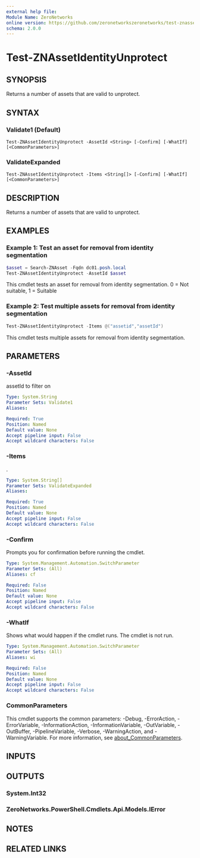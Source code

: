 ```yaml
---
external help file:
Module Name: ZeroNetworks
online version: https://github.com/zeronetworkszeronetworks/test-znassetidentityunprotect
schema: 2.0.0
---
```


# Test-ZNAssetIdentityUnprotect

## SYNOPSIS
Returns a number of assets that are valid to unprotect.

## SYNTAX

### Validate1 (Default)
```
Test-ZNAssetIdentityUnprotect -AssetId <String> [-Confirm] [-WhatIf] [<CommonParameters>]
```

### ValidateExpanded
```
Test-ZNAssetIdentityUnprotect -Items <String[]> [-Confirm] [-WhatIf] [<CommonParameters>]
```

## DESCRIPTION
Returns a number of assets that are valid to unprotect.

## EXAMPLES

### Example 1: Test an asset for removal from identity segmentation
```powershell
$asset = Search-ZNAsset -Fqdn dc01.posh.local                      
Test-ZNAssetIdentityUnprotect -AssetId $asset

```

This cmdlet tests an asset for removal from identity segmentation.
0 = Not suitable, 1 = Suitable

### Example 2: Test multiple assets for removal from identity segmentation
```powershell
Test-ZNAssetIdentityUnprotect -Items @("assetid","assetId")

```

This cmdlet tests multiple assets for removal from identity segmentation.

## PARAMETERS

### -AssetId
assetId to filter on

```yaml
Type: System.String
Parameter Sets: Validate1
Aliases:

Required: True
Position: Named
Default value: None
Accept pipeline input: False
Accept wildcard characters: False
```

### -Items
.

```yaml
Type: System.String[]
Parameter Sets: ValidateExpanded
Aliases:

Required: True
Position: Named
Default value: None
Accept pipeline input: False
Accept wildcard characters: False
```

### -Confirm
Prompts you for confirmation before running the cmdlet.

```yaml
Type: System.Management.Automation.SwitchParameter
Parameter Sets: (All)
Aliases: cf

Required: False
Position: Named
Default value: None
Accept pipeline input: False
Accept wildcard characters: False
```

### -WhatIf
Shows what would happen if the cmdlet runs.
The cmdlet is not run.

```yaml
Type: System.Management.Automation.SwitchParameter
Parameter Sets: (All)
Aliases: wi

Required: False
Position: Named
Default value: None
Accept pipeline input: False
Accept wildcard characters: False
```

### CommonParameters
This cmdlet supports the common parameters: -Debug, -ErrorAction, -ErrorVariable, -InformationAction, -InformationVariable, -OutVariable, -OutBuffer, -PipelineVariable, -Verbose, -WarningAction, and -WarningVariable. For more information, see [about_CommonParameters](http://go.microsoft.com/fwlink/?LinkID=113216).

## INPUTS

## OUTPUTS

### System.Int32

### ZeroNetworks.PowerShell.Cmdlets.Api.Models.IError

## NOTES

## RELATED LINKS

